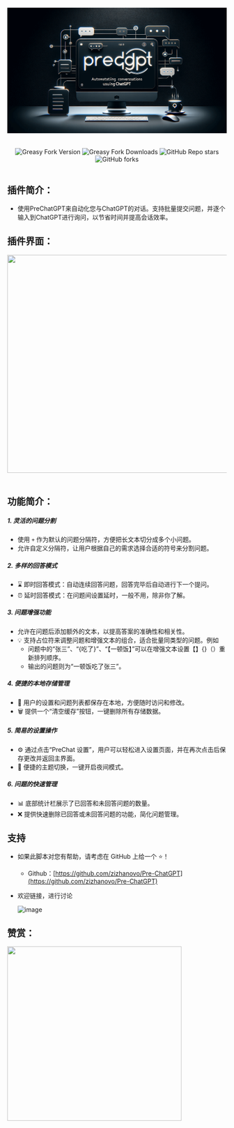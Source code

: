 <br><br>

<center><div align="center">

<img src="/assets/PreChatGPT.png" width="750"></img>

<br>
<img alt="Greasy Fork Version" src="https://img.shields.io/greasyfork/v/466781?style=flat&label=%E7%89%88%E6%9C%AC&logo=velog&logoColor=BE95FF&color=7B68EE">
<img alt="Greasy Fork Downloads" src="https://img.shields.io/greasyfork/dt/466781?style=flat&label=%E7%94%A8%E6%88%B7%E5%AE%89%E8%A3%85%E9%87%8F&logo=bilibili&logoColor=78FF96">
<img alt="GitHub Repo stars" src="https://img.shields.io/github/stars/zizhanovo/Pre-ChatGPT?style=flat&label=Stars&logo=undertale&logoColor=red&color=orange">
<img alt="GitHub forks" src="https://img.shields.io/github/forks/zizhanovo/Pre-ChatGPT?style=flat&label=Forks&logo=stackshare&logoColor=green&color=0AC18E">
</div></center>

<br>



## 插件简介：

- 使用PreChatGPT来自动化您与ChatGPT的对话。支持批量提交问题，并逐个输入到ChatGPT进行询问，以节省时间并提高会话效率。

## 插件界面：

​<img src="https://github.com/zizhanovo/pitcure0_0/assets/132113115/1b10deb3-6f27-4c6a-b60b-9779f9488f16" width="1000" height="500">
‍

## 功能简介：

##### 1. 灵活的问题分割
   - 使用 `+` 作为默认的问题分隔符，方便把长文本切分成多个小问题。
   - 允许自定义分隔符，让用户根据自己的需求选择合适的符号来分割问题。

##### 2. 多样的回答模式
   - :hourglass: 即时回答模式：自动连续回答问题，回答完毕后自动进行下一个提问。
   - :alarm_clock: 延时回答模式：在问题间设置延时，一般不用，除非你了解。

##### 3. 问题增强功能
   - 允许在问题后添加额外的文本，以提高答案的准确性和相关性。
   - :bulb: 支持占位符来调整问题和增强文本的组合，适合批量同类型的问题。例如
     - 问题中的“张三”、“{吃了}”、“【一顿饭】”可以在增强文本设置【】{}（）重新排列顺序。
     - 输出的问题则为“一顿饭吃了张三”。

##### 4. 便捷的本地存储管理
   - :floppy_disk: 用户的设置和问题列表都保存在本地，方便随时访问和修改。
   - :wastebasket: 提供一个“清空缓存”按钮，一键删除所有存储数据。

##### 5. 简易的设置操作
   - :gear: 通过点击“PreChat 设置”，用户可以轻松进入设置页面，并在再次点击后保存更改并返回主界面。
   - :crescent_moon: 便捷的主题切换，一键开启夜间模式。

##### 6. 问题的快速管理
   - :bar_chart: 底部统计栏展示了已回答和未回答问题的数量。
   - :x: 提供快速删除已回答或未回答问题的功能，简化问题管理。
## 支持

* 如果此脚本对您有帮助，请考虑在 GitHub 上给一个 ⭐！

  - Github：[https://github.com/zizhanovo/Pre-ChatGPT](https://github.com/zizhanovo/Pre-ChatGPT)

* 欢迎链接，进行讨论

  ​![image](https://github.com/zizhanovo/pitcure0_0/assets/132113115/12d8aab9-1bfe-4132-9b95-e6243f9d3b12)​

## 赞赏：

​<img src="https://github.com/zizhanovo/pitcure0_0/assets/132113115/a1ca7dcb-172c-4964-aa55-f0249e7f24fb" width="400" height="400">


